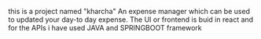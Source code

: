this is a project named "kharcha" An expense manager which can be used to updated your day-to day expense.
The UI or frontend is buid in react and for the APIs i have used JAVA and SPRINGBOOT framework
